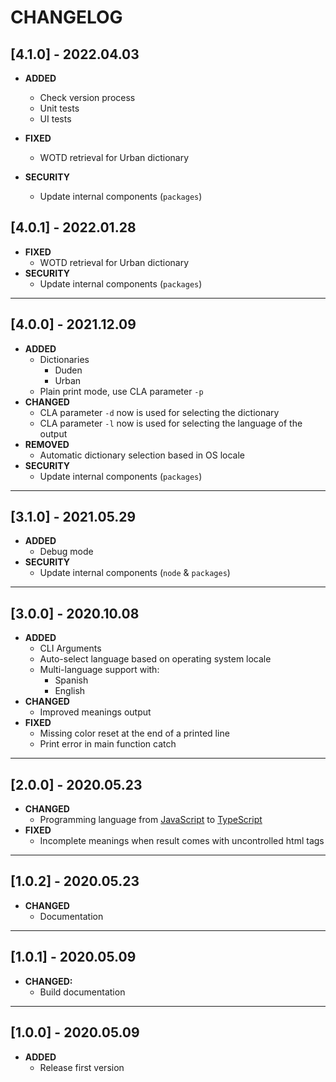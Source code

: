 # CHANGELOG

## [4.1.0] - 2022.04.03

* __ADDED__
  * Check version process
  * Unit tests
  * UI tests

* __FIXED__
  * WOTD retrieval for Urban dictionary

* __SECURITY__
  * Update internal components (`packages`)

## [4.0.1] - 2022.01.28

* __FIXED__
  * WOTD retrieval for Urban dictionary
* __SECURITY__
  * Update internal components (`packages`)

---

## [4.0.0] - 2021.12.09

* __ADDED__
  * Dictionaries
    * Duden
    * Urban
  * Plain print mode, use CLA parameter `-p`
* __CHANGED__
  * CLA parameter `-d` now is used for selecting the dictionary
  * CLA parameter `-l` now is used for selecting the language of the output
* __REMOVED__
  * Automatic dictionary selection based in OS locale
* __SECURITY__
  * Update internal components (`packages`)

---

## [3.1.0] - 2021.05.29

* __ADDED__
  * Debug mode
* __SECURITY__
  * Update internal components (`node` & `packages`)

---

## [3.0.0] - 2020.10.08

* __ADDED__
  * CLI Arguments
  * Auto-select language based on operating system locale
  * Multi-language support with:
    * Spanish
    * English
* __CHANGED__
  * Improved meanings output
* __FIXED__
  * Missing color reset at the end of a printed line
  * Print error in main function catch

---

## [2.0.0] - 2020.05.23

* __CHANGED__
  * Programming language from [JavaScript](https://es.wikipedia.org/wiki/JavaScript) to [TypeScript](https://es.wikipedia.org/wiki/TypeScript)
* __FIXED__
  * Incomplete meanings when result comes with uncontrolled html tags

---

## [1.0.2] - 2020.05.23

* __CHANGED__
  * Documentation

---

## [1.0.1] - 2020.05.09

* __CHANGED:__
  * Build documentation

---

## [1.0.0] - 2020.05.09

* __ADDED__
  * Release first version
